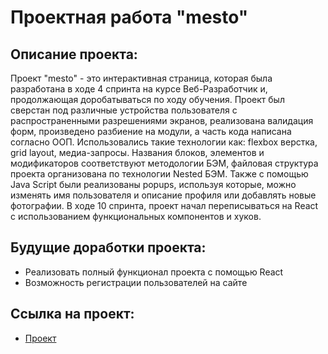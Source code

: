 # Проектная работа "mesto"

## Описание проекта:

Проект "mesto" - это интерактивная страница, которая была разработана в ходе 4 спринта на курсе Веб-Разработчик и, продолжающая доробатываться по ходу обучения. Проект был сверстан под различные устройства пользователя с распространенными разрешениями экранов, реализована валидация форм, произведено разбиение на модули, а часть кода написана согласно ООП. Использовались такие технологии как: flexbox верстка, grid layout, медиа-запросы. Названия блоков, элементов и модификаторов соответствуют методологии БЭМ, файловая структура проекта организована по технологии Nested БЭМ. Также с помощью Java Script были реализованы popups, используя которые, можно изменять имя пользователя и описание профиля или добавлять новые фотографии. В ходе 10 спринта, проект начал переписываться на React с использованием функциональных компонентов и хуков.

## Будущие доработки проекта:

* Реализовать полный функционал проекта с помощью React
* Возможность регистрации пользователей на сайте

## Ссылка на проект:

* [Проект](https://kubryak.github.io/mesto-react/)


